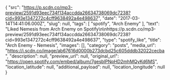 {
  "src": "https://p.scdn.co/mp3-preview/2591d93eec734f134accdda26634738069dc7238?cid=993e1347272c4cff9638492a4e498637",
  "date": "2017-03-14T14:41:06.000Z",
  "slug": null,
  "tags": [
    "spotify",
    "Arch Enemy"
  ],
  "text": "Liked Nemesis from Arch Enemy on Spotify\n\nhttps://p.scdn.co/mp3-preview/2591d93eec734f134accdda26634738069dc7238?cid=993e1347272c4cff9638492a4e498637",
  "type": "spotify_like",
  "title": "Arch Enemy - Nemesis",
  "images": [],
  "category": "posts",
  "media_url": "https://i.scdn.co/image/ab67616d0000b273dcbd25c605dddb32022cecba",
  "description": null,
  "preview_url": null,
  "original_url": "https://open.spotify.com/embed/album/7gesblPNpHD2mhMQyKd6MS",
  "location_latitude": null,
  "additional_payload": null,
  "location_longitude": null
}